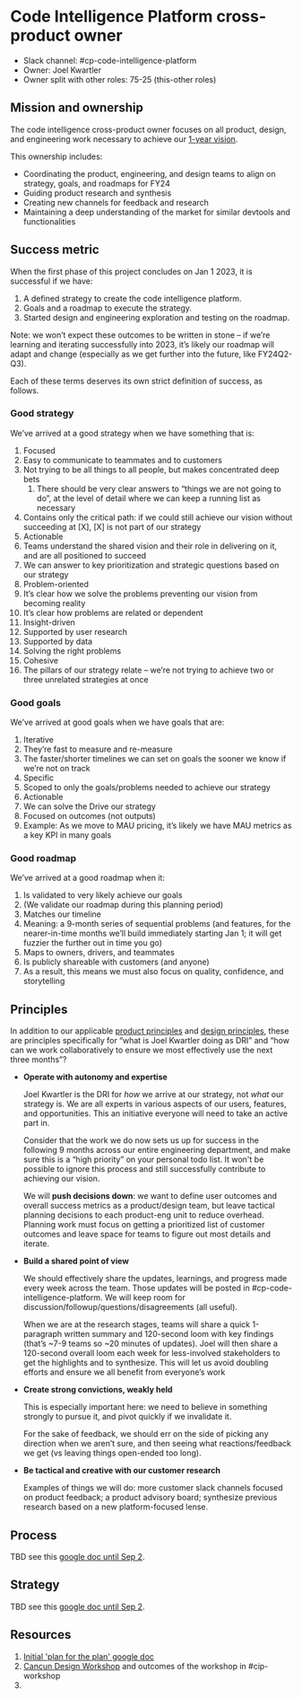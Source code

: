 # Code Intelligence Platform cross-product owner

- Slack channel: #cp-code-intelligence-platform
- Owner: Joel Kwartler
- Owner split with other roles: 75-25 (this-other roles)

## Mission and ownership

The code intelligence cross-product owner focuses on all product, design, and engineering work necessary to achieve our [1-year vision](../../../../engineering/index.md#product-vision-and-strategy).

This ownership includes:

- Coordinating the product, engineering, and design teams to align on strategy, goals, and roadmaps for FY24
- Guiding product research and synthesis
- Creating new channels for feedback and research 
- Maintaining a deep understanding of the market for similar devtools and functionalities

## Success metric

When the first phase of this project concludes on Jan 1 2023, it is successful if we have: 

1. A defined strategy to create the code intelligence platform.
2. Goals and a roadmap to execute the strategy.
3. Started design and engineering exploration and testing on the roadmap.

Note: we won’t expect these outcomes to be written in stone – if we’re learning and iterating successfully into 2023, it’s likely our roadmap will adapt and change (especially as we get further into the future, like FY24Q2-Q3). 

Each of these terms deserves its own strict definition of success, as follows. 

### Good strategy 

We’ve arrived at a good strategy when we have something that is: 

1. Focused
  1. Easy to communicate to teammates and to customers 
  1. Not trying to be all things to all people, but makes concentrated deep bets
     1. There should be very clear answers to “things we are not going to do”, at the level of detail where we can keep a running list as necessary
  1. Contains only the critical path: if we could still achieve our vision without succeeding at [X], [X] is not part of our strategy
1. Actionable
  1. Teams understand the shared vision and their role in delivering on it, and are all positioned to succeed 
  1. We can answer to key prioritization and strategic questions based on our strategy 
1. Problem-oriented
  1. It’s clear how we solve the problems preventing our vision from becoming reality
  1. It’s clear how problems are related or dependent
1. Insight-driven
  1. Supported by user research
  1. Supported by data
  1. Solving the right problems
1. Cohesive
  1. The pillars of our strategy relate – we’re not trying to achieve two or three unrelated strategies at once 

### Good goals

We’ve arrived at good goals when we have goals that are:

1. Iterative 
  1. They’re fast to measure and re-measure  
  1. The faster/shorter timelines we can set on goals the sooner we know if we’re not on track
1. Specific
  1. Scoped to only the goals/problems needed to achieve our strategy 
1. Actionable
  1. We can solve the Drive our strategy 
1. Focused on outcomes (not outputs)
  1. Example: As we move to MAU pricing, it’s likely we have MAU metrics as a key KPI in many goals 

### Good roadmap

We’ve arrived at a good roadmap when it:  

1. Is validated to very likely achieve our goals
  1. (We validate our roadmap during this planning period) 
1. Matches our timeline 
  1. Meaning: a 9-month series of sequential problems (and features, for the nearer-in-time months we’ll build immediately starting Jan 1; it will get fuzzier the further out in time you go) 
1. Maps to owners, drivers, and teammates
1. Is publicly shareable with customers (and anyone)
  1. As a result, this means we must also focus on quality, confidence, and storytelling 

## Principles

In addition to our applicable [product principles](../../../../../strategy-goals/strategy/index.md#principles) and [design principles](../../../../engineering/design/product_design_principles.md), these are principles specifically for “what is Joel Kwartler doing as DRI” and “how can we work collaboratively to ensure we most effectively use the next three months”? 

* **Operate with autonomy and expertise**

    Joel Kwartler is the DRI for *how* we arrive at our strategy, not *what* our strategy is. We are all experts in various aspects of our users, features, and opportunities. This an initiative everyone will need to take an active part in.

    Consider that the work we do now sets us up for success in the following 9 months across our entire engineering department, and make sure this is a “high priority” on your personal todo list. It won't be possible to ignore this process and still successfully contribute to achieving our vision. 

    We will **push decisions down**: we want to define user outcomes and overall success metrics as a product/design team, but leave tactical planning decisions to each product-eng unit to reduce overhead. Planning work must focus on getting a prioritized list of customer outcomes and leave space for teams to figure out most details and iterate.

* **Build a shared point of view**

    We should effectively share the updates, learnings, and progress made every week across the team. Those updates will be posted in #cp-code-intelligence-platform. We will keep room for discussion/followup/questions/disagreements (all useful). 
    
    When we are at the research stages, teams will share a quick 1-paragraph written summary and 120-second loom with key findings (that’s ~7-9 teams so ~20 minutes of updates). Joel will then share a 120-second overall loom each week for less-involved stakeholders to get the highlights and to synthesize. This will let us avoid doubling efforts and ensure we all benefit from everyone’s work

* **Create strong convictions, weakly held**

    This is especially important here: we need to believe in something strongly to pursue it, and pivot quickly if we invalidate it. 

    For the sake of feedback, we should err on the side of picking any direction when we aren’t sure, and then seeing what reactions/feedback we get (vs leaving things open-ended too long). 

* **Be tactical and creative with our customer research**

    Examples of things we will do: more customer slack channels focused on product feedback;
    a product advisory board; synthesize previous research based on a new platform-focused lense. 


## Process

TBD see this [google doc until Sep 2](https://docs.google.com/document/d/1fJLdxQTz3WbtjQSaFbynsstYJT_GKakEKJatqmlUKz0/edit#).

## Strategy

TBD see this [google doc until Sep 2](https://docs.google.com/document/d/1fJLdxQTz3WbtjQSaFbynsstYJT_GKakEKJatqmlUKz0/edit#).

## Resources

1. [Initial 'plan for the plan' google doc](https://docs.google.com/document/d/1fJLdxQTz3WbtjQSaFbynsstYJT_GKakEKJatqmlUKz0/edit#)
1. [Cancun Design Workshop](https://docs.google.com/document/d/1Wb-YVUjlXNV4yqVtFjvv2-axnyk_7xan84XbwEK3StA/edit#) and outcomes of the workshop in #cip-workshop
1. 
